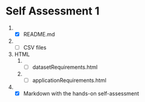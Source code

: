 # Self Assessment 1

1. - [x] README.md
2. - [ ] CSV files
3. HTML
    1. - [ ] datasetRequirements.html
    2. - [ ] applicationRequirements.html
4. - [x] Markdown with the hands-on self-assessment
